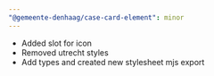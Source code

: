 ```yaml
---
"@gemeente-denhaag/case-card-element": minor
---
```


- Added slot for icon
- Removed utrecht styles
- Add types and created new stylesheet mjs export
